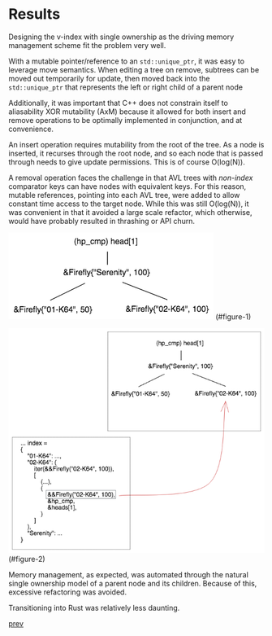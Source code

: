 # Results

Designing the v-index with single ownership as the driving memory management scheme fit the problem very well. 

With a mutable pointer/reference to an `std::unique_ptr`, it was easy to leverage move semantics. When editing a tree on remove, subtrees can be moved out temporarily for update, then moved back into the `std::unique_ptr` that represents the left or right child of a parent node

Additionally, it was important that C++ does not constrain itself to aliasability XOR mutability (AxM) because it allowed for both insert and remove operations to be optimally implemented in conjunction, and at convenience.
    
An insert operation requires mutability from the root of the tree. As a node is inserted, it recurses through the root node, and so each node that is passed through needs to give update permissions. This is of course O(log(N)).

A removal operation faces the challenge in that AVL trees with *non-index* comparator keys can have nodes with equivalent keys. For this reason, mutable references, pointing into each AVL tree, were added to allow constant time access to the target node. While this was still O(log(N)), it was convenient in that it avoided a large scale refactor, which otherwise, would have probably resulted in thrashing or API churn.

![v_index_dupl_cmp_key](v_index_dupl_cmp_key.png) (#figure-1)

![v_index_dupl_cmp_key_sln](v_index_dupl_cmp_key_sln.png) (#figure-2)

Memory management, as expected, was automated through the natural single ownership model of a parent node and its children. Because of this, excessive refactoring was avoided. 

Transitioning into Rust was relatively less daunting.

[prev](part6.md)
